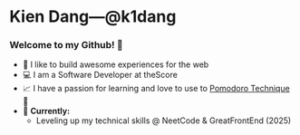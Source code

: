 ﻿# Kien Dang—@k1dang

### Welcome to my Github! 👋

- 🎯 I like to build awesome experiences for the web
- 💻 I am a Software Developer at theScore
- 📈 I have a passion for learning and love to use to [Pomodoro Technique](https://kiendang.me/tags/pomodoro) 🍅
- 🌱 **Currently:**
    - Leveling up my technical skills @ NeetCode & GreatFrontEnd (2025)



